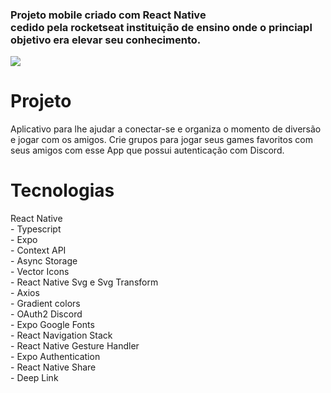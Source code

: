 

<h3>Projeto mobile criado com React Native<br/>cedido pela rocketseat instituição de ensino onde o princiapl objetivo era elevar seu conhecimento.</h3>
<img src="https://raw.githubusercontent.com/rocketseat-education/nlw-06-react-native/master/.github/cover.png"/>
<h1>Projeto</h1>
<p>Aplicativo para lhe ajudar a conectar-se e organiza o momento de diversão e jogar com os amigos. Crie grupos para jogar seus games favoritos com seus amigos com esse App que possui autenticação com Discord.</p>
<h1>Tecnologias</h1>
<p> React Native<br/>
 - Typescript<br/>
 - Expo<br/>
 - Context API<br/>
 - Async Storage<br/>
 - Vector Icons<br/>
 - React Native Svg e Svg Transform<br/>
 - Axios<br/>
 - Gradient colors<br/>
 - OAuth2 Discord<br/>
 - Expo Google Fonts<br/>
 - React Navigation Stack<br/>
 - React Native Gesture Handler<br/>
 - Expo Authentication<br/>
 - React Native Share<br/>
 - Deep Link<br/>
</p>
